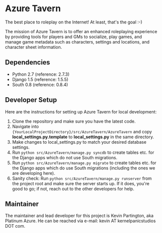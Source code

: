Azure Tavern
============

The best place to roleplay on the Internet! At least, that's the goal :-)

The mission of Azure Tavern is to offer an enhanced roleplaying experience
by providing tools for players and GMs to socialize, play games, and manage
game metadata such as characters, settings and locations, and character sheet
information.

Dependencies
------------

  * Python 2.7 (reference: 2.7.3)
  * Django 1.5 (reference: 1.5.5)
  * South 0.8 (reference: 0.8.4)

Developer Setup
---------------

Here are the instructions for setting up Azure Tavern for local development:

  1. Clone the repository and make sure you have the latest code.
  2. Navigate into `{YourLocalProjectDirectory}/src/AzureTavern/AzureTavern`
     and copy **local_settings.py.template** to **local_settings.py** in the
     same directory.
  3. Make changes to local_settings.py to match your desired database settings.
  4. Run `python src/AzureTavern/manage.py syncdb` to create tables etc. for
     the Django apps which do not use South migrations.
  5. Run `python src/AzureTavern/manage.py migrate` to create tables etc. for
     the Django apps which do use South migrations (including the ones we are
     developing here).
  6. Sanity check: Run `python src/AzureTavern/manage.py runserver` from the
     project root and make sure the server starts up. If it does, you're good
     to go; if not, reach out to the other developers for help.

Maintainer
----------

The maintainer and lead developer for this project is Kevin Partington, aka
Platinum Azure. He can be reached via e-mail: kevin AT kernelpanicstudios DOT
com.
